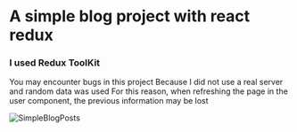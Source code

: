 <h1>A simple blog project with react redux</h1>
<h3>I used Redux ToolKit</h3>

<p>You may encounter bugs in this project
  Because I did not use a real server and random data was used
For this reason, when refreshing the page in the user component, the previous information may be lost </p>

![SimpleBlogPosts](https://user-images.githubusercontent.com/77073972/153846604-9583416a-990c-4cb6-bbaf-259f415b930c.PNG)

